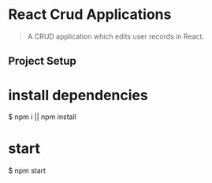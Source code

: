 # React Crud Applications

> A CRUD application which edits user records in React.  
## Project Setup


# install dependencies
$ npm i || npm install
# start
$ npm start
```